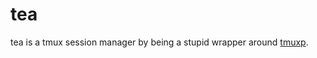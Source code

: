# tea

tea is a tmux session manager by being a stupid wrapper around [tmuxp](https://tmuxp.git-pull.com).
